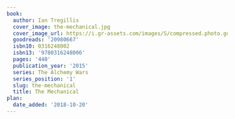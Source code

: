 ```yaml
---
book:
  author: Ian Tregillis
  cover_image: the-mechanical.jpg
  cover_image_url: https://i.gr-assets.com/images/S/compressed.photo.goodreads.com/books/1408923929l/20980667._SX98_.jpg
  goodreads: '20980667'
  isbn10: 0316248002
  isbn13: '9780316248006'
  pages: '440'
  publication_year: '2015'
  series: The Alchemy Wars
  series_position: '1'
  slug: the-mechanical
  title: The Mechanical
plan:
  date_added: '2018-10-20'
---
```

